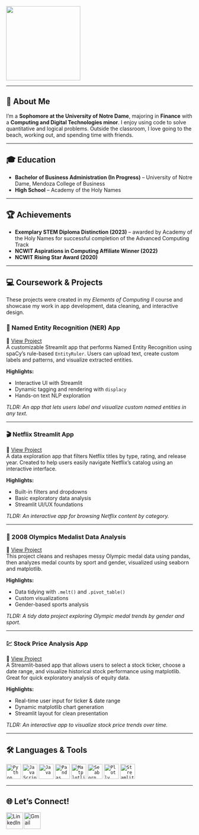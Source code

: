 <img height="200px" src="https://media.licdn.com/dms/image/v2/C4E1BAQFLFaX4Mx3MCw/company-background_10000/company-background_10000/0/1586803786153/notre_dame_executive_education_cover?e=2147483647&v=beta&t=bQ6aXoMHkUxVyPNDeTHS2gheG3plahiufq6CTx2S5C4" />

---

## 👋 About Me
I’m a **Sophomore at the University of Notre Dame**, majoring in **Finance** with a **Computing and Digital Technologies minor**. I enjoy using code to solve quantitative and logical problems. Outside the classroom, I love going to the beach, working out, and spending time with friends.

---

## 🎓 Education
- **Bachelor of Business Administration (In Progress)** – University of Notre Dame, Mendoza College of Business  
- **High School** – Academy of the Holy Names

---

## 🏆 Achievements
- **Exemplary STEM Diploma Distinction (2023)** – awarded by Academy of the Holy Names for successful completion of the Advanced Computing Track  
- **NCWIT Aspirations in Computing Affiliate Winner (2022)**  
- **NCWIT Rising Star Award (2020)**

---

## 💻 Coursework & Projects
These projects were created in my *Elements of Computing II* course and showcase my work in app development, data cleaning, and interactive design.

### 🔎 Named Entity Recognition (NER) App  
📍 [View Project](https://github.com/brwilary23/Wilary-Python-Portfolio/tree/main/NERStreamlitApp)  
A customizable Streamlit app that performs Named Entity Recognition using spaCy’s rule-based `EntityRuler`. Users can upload text, create custom labels and patterns, and visualize extracted entities.

**Highlights:**
- Interactive UI with Streamlit
- Dynamic tagging and rendering with `displacy`
- Hands-on text NLP exploration

_TLDR:_ _An app that lets users label and visualize custom named entities in any text._

---

### 🎬 Netflix Streamlit App  
📍 [View Project](https://github.com/brwilary23/Wilary-Python-Portfolio/tree/main/basic-streamlit-app)  
A data exploration app that filters Netflix titles by type, rating, and release year. Created to help users easily navigate Netflix’s catalog using an interactive interface.

**Highlights:**
- Built-in filters and dropdowns
- Basic exploratory data analysis
- Streamlit UI/UX foundations

_TLDR:_ _An interactive app for browsing Netflix content by category._

---

### 🥇 2008 Olympics Medalist Data Analysis  
📍 [View Project](https://github.com/brwilary23/Wilary-Python-Portfolio/tree/main/TidyData-Project)  
This project cleans and reshapes messy Olympic medal data using pandas, then analyzes medal counts by sport and gender, visualized using seaborn and matplotlib.

**Highlights:**
- Data tidying with `.melt()` and `.pivot_table()`
- Custom visualizations
- Gender-based sports analysis

_TLDR:_ _A tidy data project exploring Olympic medal trends by gender and sport._

---

### 💹 Stock Price Analysis App  
📍 [View Project](https://github.com/brwilary23/Wilary-Python-Portfolio/tree/main/StockApp)  
A Streamlit-based app that allows users to select a stock ticker, choose a date range, and visualize historical stock performance using matplotlib. Great for quick exploratory analysis of equity data.

**Highlights:**
- Real-time user input for ticker & date range
- Dynamic matplotlib chart generation
- Streamlit layout for clean presentation

_TLDR:_ _An interactive app to visualize stock price trends over time._

---

## 🛠️ Languages & Tools
<code><img height="40" src="https://brandslogos.com/wp-content/uploads/images/large/python-logo.png" alt="Python"></code>
<code><img height="40" src="https://cdn.worldvectorlogo.com/logos/logo-javascript.svg" alt="JavaScript"></code>
<code><img height="40" src="https://upload.wikimedia.org/wikipedia/en/3/30/Java_programming_language_logo.svg" alt="Java"></code>
<code><img height="40" src="https://encrypted-tbn0.gstatic.com/images?q=tbn:ANd9GcRwuqWn7rCVhqZ_pSlxwVUzlZtFWaOMdbm28A&s" alt="Pandas"></code>
<code><img height="40" src="https://upload.wikimedia.org/wikipedia/commons/1/10/Matplotlib_logo.svg" alt="Matplotlib"></code>
<code><img height="40" src="https://upload.wikimedia.org/wikipedia/commons/thumb/8/84/Seaborn_logo.svg/1200px-Seaborn_logo.svg.png" alt="Seaborn"></code>
<code><img height="40" src="https://upload.wikimedia.org/wikipedia/commons/thumb/3/37/Plotly_logo.svg/2560px-Plotly_logo.svg.png" alt="Plotly"></code>
<code><img height="40" src="https://streamlit.io/images/brand/streamlit-logo-secondary-colormark-darktext.svg" alt="Streamlit"></code>

---

## 🌐 Let’s Connect!
<a href="https://www.linkedin.com/in/brynnwilary/">
  <img align="left" alt="LinkedIn" width="45px" src="https://cdn-icons-png.flaticon.com/512/174/174857.png" />
</a>
<a href="mailto:bwilary@nd.edu">
  <img align="left" alt="Gmail" width="45px" src="https://upload.wikimedia.org/wikipedia/commons/7/7e/Gmail_icon_%282020%29.svg" />
</a>

<br><br><br>

